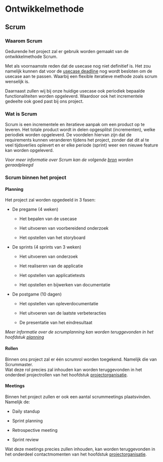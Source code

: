 Ontwikkelmethode
================

## Scrum


### Waarom Scrum

Gedurende het project zal er gebruik worden gemaakt van de ontwikkelmethode
Scrum.

Met als voornaamste reden dat de usecase nog niet definitief is. Het zou namelijk kunnen dat voor de [usecase deadline](./5.&#32;planning.md) nog wordt besloten om de usecase aan te passen.
Waarbij een flexible iteratieve methode zoals scrum wenselijk is.

Daarnaast zullen wij bij onze huidige usecase ook periodiek bepaalde functionaliteiten worden opgeleverd. Waardoor ook het incrementele gedeelte ook goed past bij ons project.

### Wat is Scrum

Scrum is een incrementele en iteratieve aanpak om een product op te leveren. Het
totale product wordt in delen opgesplitst (incrementen), welke periodiek worden
opgeleverd. De voordelen hiervan zijn dat de requirements kunnen veranderen
tijdens het project, zonder dat dit al te veel tijdsverlies oplevert en er elke periode (sprint) weer een nieuwe feature kan worden opgeleverd.

*Voor meer informatie over Scrum kan de volgende [bron](https://docs.google.com/document/d/1nYtDFelWIIY_HflRyFgfNad_BLUWWT5OzyGJE5lavZ4/edit#heading=h.qdslz9rw1ldu) worden geraadpleegd*

### Scrum binnen het project
#### Planning
Het project zal worden opgedeeld in 3 fasen:
-   De pregame (4 weken)

    -   Het bepalen van de usecase

    -   Het uitvoeren van voorbereidend onderzoek

    -   Het opstellen van het storyboard

-   De sprints (4 sprints van 3 weken)

    -   Het uitvoeren van onderzoek

    -   Het realiseren van de applicatie

    -   Het opstellen van applicatietests

    -   Het opstellen en bijwerken van documentatie

-   De postgame (10 dagen)

    -   Het opstellen van opleverdocumentatie

    -   Het uitvoeren van de laatste verbeteracties

    -   De presentatie van het eindresultaat

*Meer informatie over de scrumplanning kan worden teruggevonden in het hoofdstuk [planning](./5.&#32;planning.md)*


#### Rollen

Binnen ons project zal er één scrumrol worden toegekend. Namelijk die van
Scrummaster.  
Wat deze rol precies zal inhouden kan worden teruggevonden in het onderdeel
projectrollen van het hoofdstuk [projectorganisatie](./8.&#32;projectorganisatie.md).

#### Meetings

Binnen het project zullen er ook een aantal scrummeetings plaatsvinden.  
Namelijk de:

-   Daily standup

-   Sprint planning

-   Retrospective meeting

-   Sprint review

Wat deze meetings precies zullen inhouden, kan worden teruggevonden in het
onderdeel contactmomenten van het hoofdstuk [projectorganisatie](./8.&#32;projectorganisatie.md).
